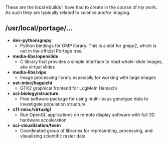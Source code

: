 These are the local ebuilds I have had to create in the course of my work.  As such they are typically related to science and/or imaging.

/usr/local/portage/...
---

* **dev-python/gmpy**
  * Python bindings for GMP library.  This is a slot for gmpy2, which is not in the official Portage tree.
* **media-libs/openslide**
  * C library that provides a simple interface to read whole-slide images, aka virtual slides
* **media-libs/vips**
  * Image processing library especially for working with large images
* **net-misc/haguichi**
  * GTK2 graphical frontend for LogMeIn Hamachi
* **sci-biology/structure**
  * Free software package for using multi-locus genotype data to investigate population structure
* **x11-misc/virtualgl**
  * Run OpenGL applications on remote display software with full 3D hardware acceleration
* **sci-visualization/teem**
  * Coordinated group of libraries for representing, processing, and visualizing scientific raster data
